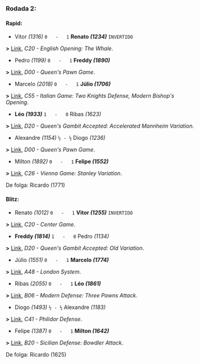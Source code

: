 ### Rodada 2:

#### Rapid:

* Vitor *(1316)* `0   -   1` **Renato *(1234)*** `INVERTIDO`

**>** [Link](https://www.lichess.org/uoeqKY9M), *C20 - English Opening: The Whale*.
* Pedro *(1199)* `0   -   1` **Freddy *(1890)***

**>** [Link](https://www.lichess.org/7lTkPhIV), *D00 - Queen's Pawn Game*.
* Marcelo *(2018)* `0   -   1` **Júlio *(1706)***

**>** [Link](https://www.lichess.org/t9BXx170), *C55 - Italian Game: Two Knights Defense, Modern Bishop's Opening*.
* **Léo *(1933)*** `1   -   0`  Ribas *(1623)*

**>** [Link](https://www.lichess.org/MpK0U206), *D20 - Queen's Gambit Accepted: Accelerated Mannheim Variation*.
* Alexandre *(1154)* `½ - ½` Diogo *(1236)*

**>** [Link](https://www.lichess.org/H9GhqhfH), *D00 - Queen's Pawn Game*.
* Milton *(1892)* `0   -   1` **Felipe *(1552)***

**>** [Link](https://www.lichess.org/dVbOLTNR), *C26 - Vienna Game: Stanley Variation*.

De folga: Ricardo (1771)

#### Blitz:

* Renato *(1012)* `0   -   1` **Vitor *(1255)*** `INVERTIDO`

**>** [Link](https://www.lichess.org/8D1HswlL), *C20 - Center Game*.
* **Freddy *(1814)*** `1   -   0`  Pedro *(1134)*

**>** [Link](https://www.lichess.org/3GCiQUZb), *D20 - Queen's Gambit Accepted: Old Variation*.
* Júlio *(1551)* `0   -   1` **Marcelo *(1774)***

**>** [Link](https://www.lichess.org/bLg3vsmi), *A48 - London System*.
* Ribas *(2055)* `0   -   1` **Léo *(1861)***

**>** [Link](https://www.lichess.org/2aruQaIu), *B06 - Modern Defense: Three Pawns Attack*.
* Diogo *(1493)* `½ - ½` Alexandre *(1183)*

**>** [Link](https://www.lichess.org/JLLAkhLx), *C41 - Philidor Defense*.
* Felipe *(1387)* `0   -   1` **Milton *(1642)***

**>** [Link](https://www.lichess.org/DJGNYvmh), *B20 - Sicilian Defense: Bowdler Attack*.

De folga: Ricardo (1625)

